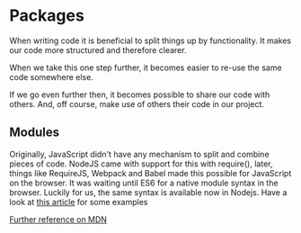 # Packages

When writing code it is beneficial to split things up by functionality. It makes our code more structured and therefore clearer.

When we take this one step further, it becomes easier to re-use the same code somewhere else.

If we go even further then, it becomes possible to share our code with others. And, off course, make use of others their code in our project.

## Modules

Originally, JavaScript didn't have any mechanism to split and combine pieces of code. NodeJS came with support for this with require(), later, things like RequireJS, Webpack and Babel made this possible for JavaScript on the browser.
It was waiting until ES6 for a native module syntax in the browser. Luckily for us, the same syntax is available now in Nodejs. Have a look at [this article](https://medium.com/@joabi/understanding-require-and-import-in-javascript-524b588c3b74) for some examples

[Further reference on MDN](https://developer.mozilla.org/en-US/docs/Web/JavaScript/Guide/Modules)
